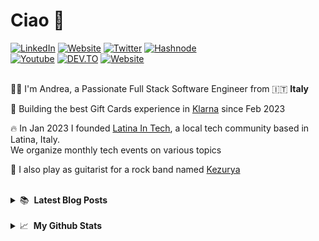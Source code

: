 # Ciao 👋

<div align="left">
 <a href="https://www.linkedin.com/in/andrea-coluzzi/" target="_blank"><img alt="LinkedIn" src="https://img.shields.io/badge/-Linkedin-%230077B5.svg?&style=for-the-badge&logo=linkedin&logoColor=white" /></a>
   <a href="https://www.coluzziandrea.com"
        target="_blank" lang="it-IT"><img src="https://img.shields.io/badge/PORTFOLIO-4caf50?style=for-the-badge&logo=googlechrome&logoColor=white" alt="Website" /></a>        
           <a href="https://twitter.com/andreacoluzzi94" target="_blank"><img alt="Twitter" src="https://img.shields.io/badge/-Twitter-1DA1F2.svg?&style=for-the-badge&logo=X&logoColor=white" /></a>
  <a href="https://hashnode.com/@coluzziandrea" target="_blank"><img alt="Hashnode" src="https://img.shields.io/badge/Hashnode-2962FF?style=for-the-badge&logo=hashnode&logoColor=white" /></a><br />
    <a href="https://www.youtube.com/@andreacoluzzidev" target="_blank"><img alt="Youtube" src="https://img.shields.io/badge/-YouTube-FF0000.svg?&style=for-the-badge&logo=Youtube&logoColor=white" /></a>
     <a href="https://dev.to/coluzziandrea" target="_blank"><img alt="DEV.TO" src="https://img.shields.io/badge/DEV-000000?style=for-the-badge&logo=devdotto&logoColor=white" /></a>
     <a href="https://www.twitch.tv/andreacoluzzidev"
        target="_blank" lang="it-IT"><img src="https://img.shields.io/badge/twitch-990cfa?style=for-the-badge&logo=twitch&logoColor=white" alt="Website" /></a>
</div>
<br />
<p align="left">
      👩‍💻 I'm Andrea, a Passionate Full Stack Software Engineer from 🇮🇹 <b>Italy</b>
    </p>
    <p align="left">
    💼 Building the best Gift Cards experience in <a href="https://www.klarna.com/" target="_blank">Klarna</a> since Feb 2023
    </p>
    <p align="left">
    🔥 In Jan 2023 I founded <a href="https://latina-in-tech.github.io/" target="_blank">Latina In Tech</a>, a local tech community based in Latina, Italy. <br /> We organize monthly tech events on various topics
    </p>
 <p align="left">
    🎸 I also play as guitarist for a rock band named <a href="https://kezurya.github.io/" target="_blank">Kezurya</a>
    </p>
    <br />

<details>
  <summary>
📚 &nbsp;<b>Latest Blog Posts</b>
     </summary>

<p align="left">
<a href="https://blog.coluzziandrea.com/react-drag-n-drop" title="Drag and Drop feature in React"><img src="https://cdn.hashnode.com/res/hashnode/image/upload/v1710956698520/fxKilWoCT.png?auto=format" alt="Drag and Drop feature in React" width="250px" align="left" /></a>
<a href="https://blog.coluzziandrea.com/react-drag-n-drop" title="Drag and Drop feature in React"><strong>Drag and Drop feature in React</strong></a>
<div><strong>20 Mar 2024</strong> | <strong>Updated: 20 Mar 2024</strong></div>
<br/> Drag and Drop feature in React
In this blog post, I will show you how to implement a simple Drag and Drop feature in a React application without using any library... </p>

<p align="left">
<a href="https://blog.coluzziandrea.com/building-a-tech-community-from-scratch" title="Building a Tech Community from Scratch"><img src="https://cdn.hashnode.com/res/hashnode/image/upload/v1708876350811/0GYuFPgkR.png?auto=format" alt="Building a Tech Community from Scratch" width="250px" align="left" /></a>
<a href="https://blog.coluzziandrea.com/building-a-tech-community-from-scratch" title="Building a Tech Community from Scratch"><strong>Building a Tech Community from Scratch</strong></a>
<div><strong>25 Feb 2024</strong> | <strong>Updated: 25 Feb 2024</strong></div>
<br/> Building a Tech Community from Scratch
Starting from last year, I decided to create a local tech community in Latina. Latina is a small city in the center of Italy, and unfortunately it's not known for its tech scene. It suffers a bit from the "brain drain" phenomenon, where... </p> 
 
<p align="left">
<a href="https://coluzziandrea.hashnode.dev/git-00-linux-day-clqmkmkdh000008jg6a727167" title="I Taught GIT to High School Students"><img src="https://cdn.hashnode.com/res/hashnode/image/upload/v1703341841143/WChhSSCcr.png?auto=format" alt="I Taught GIT to High School Students" width="250px" align="left" /></a>
<a href="https://coluzziandrea.hashnode.dev/git-00-linux-day-clqmkmkdh000008jg6a727167" title="I Taught GIT to High School Students"><strong>I Taught GIT to High School Students</strong></a>
<div><strong>25 Nov 2023</strong> | <strong>Updated: 1 Jan 2024</strong></div>
<br/> I Taught GIT to High School Students
This blog post is not about a new technology or an hot tech trend that you would hear of nowadays, it's about my experience as Mentor for High School students.
When & how I decided to teach GIT to high school stu... </p>
<br/>

</details>
<br />

<details>
  <summary>
📈 &nbsp;<b>My Github Stats</b>

  </summary>

![Andrea Coluzzi's GitHub Stats](https://github-readme-stats.vercel.app/api?username=coluzziandrea&theme=dark)
</span>

[![Andrea Coluzzi](https://github-readme-stats.vercel.app/api/top-langs/?username=coluzziandrea&hide=html&layout=compact&theme=dark)](https://github.com/iuricode/)

</details>
<br />
